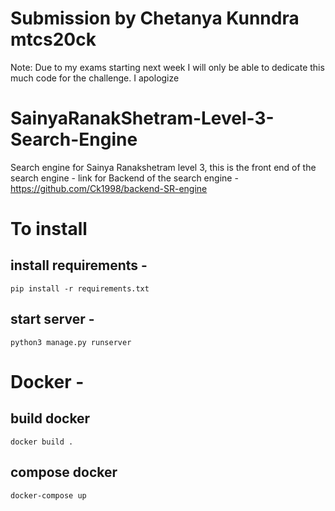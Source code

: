 # Submission by Chetanya Kunndra mtcs20ck

Note: Due to my exams starting next week I will only be able to dedicate this much code for the challenge. I apologize

# SainyaRanakShetram-Level-3-Search-Engine
Search engine for Sainya Ranakshetram level 3, this is the front end of the search engine - 
link for Backend of the search engine - https://github.com/Ck1998/backend-SR-engine


# To install 
## install requirements - 
`pip install -r requirements.txt`

## start server -
`python3 manage.py runserver`


# Docker - 
## build docker 
`docker build .`

## compose docker
`docker-compose up`